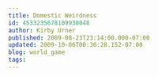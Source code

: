 ```yaml
---
title: Domestic Weirdness
id: 4533235678109930048
author: Kirby Urner
published: 2009-08-23T23:14:00.000-07:00
updated: 2009-10-06T00:30:28.152-07:00
blog: world_game
tags: 
---
```


